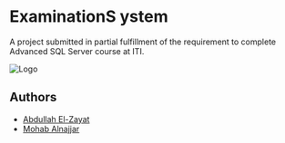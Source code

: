 # ExaminationS ystem

A project submitted in partial fulfillment of the requirement to complete Advanced SQL Server course at ITI.

![Logo](https://imgur.com/lrNglhN.png)



## Authors

- [Abdullah El-Zayat](https://github.com/AbdullahElZayat23)
- [Mohab Alnajjar](https://github.com/mo662008)

